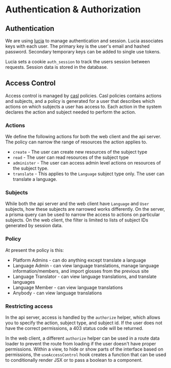 # Authentication & Authorization

## Authentication

We are using [lucia](https://lucia-auth.com/) to manage authentication and session. Lucia associates keys with each user. The primary key is the user's email and hashed password. Secondary temporary keys can be added to single use tokens.

Lucia sets a cookie `auth_session` to track the users session between requests. Session data is stored in the database.

## Access Control

Access control is managed by [casl](https://casl.js.org/v6/en) policies. Casl policies contains actions and subjects, and a policy is generated for a user that describes which actions on which subjects a user has access to. Each action in the system declares the action and subject needed to perform the action.

### Actions

We define the following actions for both the web client and the api server. The policy can narrow the range of resources the action applies to.

- `create` - The user can create new resources of the subject type
- `read` - The user can read resources of the subject type
- `administer` - The user can access admin level actions on resources of the subject type.
- `translate` - This applies to the `Language` subject type only. The user can translate a language.

### Subjects

While both the api server and the web client have `Language` and `User` subjects, how these subjects are narrowed works differently. On the server, a prisma query can be used to narrow the access to actions on particular subjects. On the web client, the filter is limited to lists of subject IDs generated by session data.

### Policy

At present the policy is this:

- Platform Admins - can do anything except translate a language
- Language Admin - can view language translations, manage language information/members, and import glosses from the previous site
- Language Translator - can view language translations, and translate languages
- Language Member - can view language translations
- Anybody - can view language translations

### Restricting access

In the api server, access is handled by the `authorize` helper, which allows you to specify the action, subject type, and subject id. If the user does not have the correct permissions, a 403 status code will be returned.

In the web client, a different `authorize` helper can be used in a route data loader to prevent the route from loading if the user doesn't have proper permissions. Within a view, to hide or show parts of the interface based on permissions, the `useAccessControl` hook creates a function that can be used to conditionally render JSX or to pass a boolean to a component.
